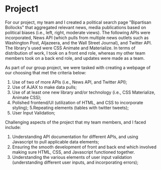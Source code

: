 # Project1

For our project, my team and I created a political search page "Bipartisan Bollocks" that aggregated relevant news, media publications based on political biases (i.e., left, right, moderate views). The following APIs were incorporated, News API (which pulls from multiple news outlets such as Washington Post, Aljazeera, and the Wall Street Journal), and Twitter API. The library's used were CSS Animate and Materialize. In terms of distribution of work, I took on a front end role, whereas my other team members took on a back end role, and updates were made as a team.

As part of our group project, we were tasked with creating a webpage of our choosing that met the criteria below:
1. Use of two of more APIs (i.e., News API, and Twitter API);
2. Use of AJAX to make data pulls;
3. Use of at least one new library and/or technology (i.e., CSS Materialize, Animate CSS);
4. Polished frontend/UI (utilization of HTML, and CSS to incorporate styling);
5.Repeating elements (tables with twitter tweets);
6. User Input Validation;

Challenging aspects of the project that my team members, and I faced include:
1. Understanding API documentation for different APIs, and using Javascript to pull applicable data elements;
2. Ensuring the smooth development of front and back end which involved making sure HTML, CSS, and Javascript functioned together.
3. Understanding the various elements of user input validation (understanding different user inputs, and incorporating errors);

